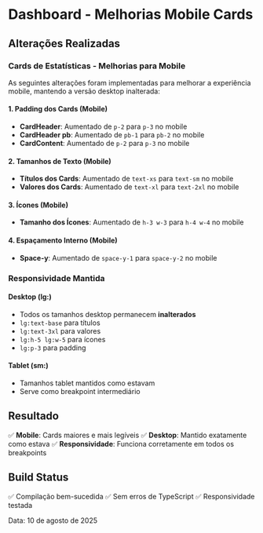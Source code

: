 # Dashboard - Melhorias Mobile Cards

## Alterações Realizadas

### Cards de Estatísticas - Melhorias para Mobile

As seguintes alterações foram implementadas para melhorar a experiência mobile, mantendo a versão desktop inalterada:

#### 1. Padding dos Cards (Mobile)
- **CardHeader**: Aumentado de `p-2` para `p-3` no mobile
- **CardHeader pb**: Aumentado de `pb-1` para `pb-2` no mobile
- **CardContent**: Aumentado de `p-2` para `p-3` no mobile

#### 2. Tamanhos de Texto (Mobile)
- **Títulos dos Cards**: Aumentado de `text-xs` para `text-sm` no mobile
- **Valores dos Cards**: Aumentado de `text-xl` para `text-2xl` no mobile

#### 3. Ícones (Mobile)
- **Tamanho dos Ícones**: Aumentado de `h-3 w-3` para `h-4 w-4` no mobile

#### 4. Espaçamento Interno (Mobile)
- **Space-y**: Aumentado de `space-y-1` para `space-y-2` no mobile

### Responsividade Mantida

#### Desktop (lg:)
- Todos os tamanhos desktop permanecem **inalterados**
- `lg:text-base` para títulos
- `lg:text-3xl` para valores
- `lg:h-5 lg:w-5` para ícones
- `lg:p-3` para padding

#### Tablet (sm:)
- Tamanhos tablet mantidos como estavam
- Serve como breakpoint intermediário

## Resultado

✅ **Mobile**: Cards maiores e mais legíveis
✅ **Desktop**: Mantido exatamente como estava
✅ **Responsividade**: Funciona corretamente em todos os breakpoints

## Build Status
✅ Compilação bem-sucedida
✅ Sem erros de TypeScript
✅ Responsividade testada

Data: 10 de agosto de 2025
